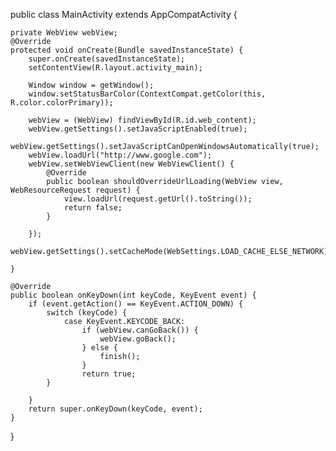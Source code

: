 public class MainActivity extends AppCompatActivity {

    private WebView webView;
    @Override
    protected void onCreate(Bundle savedInstanceState) {
        super.onCreate(savedInstanceState);
        setContentView(R.layout.activity_main);

        Window window = getWindow();
        window.setStatusBarColor(ContextCompat.getColor(this, R.color.colorPrimary));

        webView = (WebView) findViewById(R.id.web_content);
        webView.getSettings().setJavaScriptEnabled(true);
        webView.getSettings().setJavaScriptCanOpenWindowsAutomatically(true);
        webView.loadUrl("http://www.google.com");
        webView.setWebViewClient(new WebViewClient() {
            @Override
            public boolean shouldOverrideUrlLoading(WebView view, WebResourceRequest request) {
                view.loadUrl(request.getUrl().toString());
                return false;
            }

        });
        webView.getSettings().setCacheMode(WebSettings.LOAD_CACHE_ELSE_NETWORK);

    }

    @Override
    public boolean onKeyDown(int keyCode, KeyEvent event) {
        if (event.getAction() == KeyEvent.ACTION_DOWN) {
            switch (keyCode) {
                case KeyEvent.KEYCODE_BACK:
                    if (webView.canGoBack()) {
                        webView.goBack();
                    } else {
                        finish();
                    }
                    return true;
            }

        }
        return super.onKeyDown(keyCode, event);
    }
}
